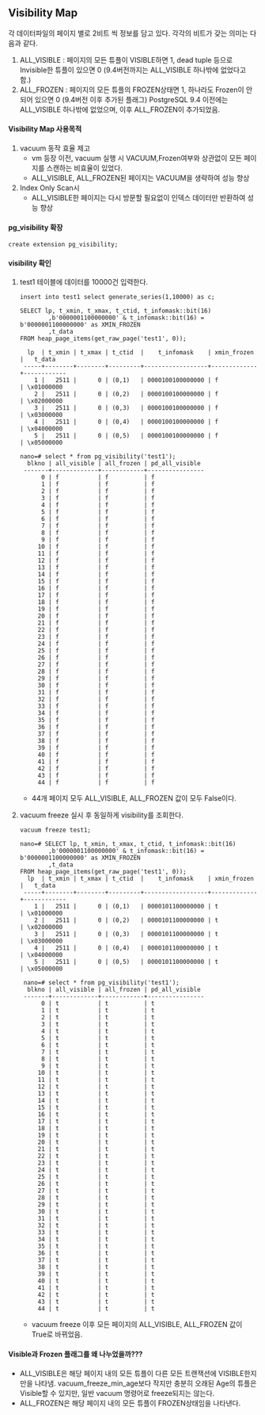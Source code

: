 ## Visibility Map

각 데이터파일의 페이지 별로 2비트 씩 정보를 담고 있다. 각각의 비트가 갖는 의미는 다음과 같다.
1. ALL_VISIBLE : 페이지의 모든 튜플이 VISIBLE하면 1, dead tuple 등으로 Invisible한 튜플이 있으면 0 (9.4버전까지는 ALL_VISIBLE 하나밖에 없었다고 함.)
2. ALL_FROZEN : 페이지의 모든 튜플의 FROZEN상태면 1, 하나라도 Frozen이 안되어 있으면 0 (9.4버전 이후 추가된 플래그)
PostgreSQL 9.4 이전에는 ALL_VISIBLE 하나밖에 없었으며, 이후 ALL_FROZEN이 추가되었음.

#### Visibility Map 사용목적
1. vacuum 동작 효율 제고
   - vm 등장 이전, vacuum 실행 시 VACUUM,Frozen여부와 상관없이 모든 페이지를 스캔하는 비효율이 있었다.
   - ALL_VISIBLE, ALL_FROZEN된 페이지는 VACUUM을 생략하여 성능 향상
2. Index Only Scan시
   - ALL_VISIBLE한 페이지는 다시 방문할 필요없이 인덱스 데이터만 반환하여 성능 향상
   
#### pg_visibility 확장
```
create extension pg_visibility;
```

#### visibility 확인
1. test1 테이블에 데이터를 10000건 입력한다.
   ```
   insert into test1 select generate_series(1,10000) as c;

   SELECT lp, t_xmin, t_xmax, t_ctid, t_infomask::bit(16)
           ,b'0000001100000000' & t_infomask::bit(16) = b'0000001100000000' as XMIN_FROZEN
           ,t_data
   FROM heap_page_items(get_raw_page('test1', 0));

     lp  | t_xmin | t_xmax | t_ctid  |    t_infomask    | xmin_frozen |   t_data
    -----+--------+--------+---------+------------------+-------------+------------
       1 |   2511 |      0 | (0,1)   | 0000100100000000 | f           | \x01000000
       2 |   2511 |      0 | (0,2)   | 0000100100000000 | f           | \x02000000
       3 |   2511 |      0 | (0,3)   | 0000100100000000 | f           | \x03000000
       4 |   2511 |      0 | (0,4)   | 0000100100000000 | f           | \x04000000
       5 |   2511 |      0 | (0,5)   | 0000100100000000 | f           | \x05000000

   nano=# select * from pg_visibility('test1');
     blkno | all_visible | all_frozen | pd_all_visible
    -------+-------------+------------+----------------
         0 | f           | f          | f
         1 | f           | f          | f
         2 | f           | f          | f
         3 | f           | f          | f
         4 | f           | f          | f
         5 | f           | f          | f
         6 | f           | f          | f
         7 | f           | f          | f
         8 | f           | f          | f
         9 | f           | f          | f
        10 | f           | f          | f
        11 | f           | f          | f
        12 | f           | f          | f
        13 | f           | f          | f
        14 | f           | f          | f
        15 | f           | f          | f
        16 | f           | f          | f
        17 | f           | f          | f
        18 | f           | f          | f
        19 | f           | f          | f
        20 | f           | f          | f
        21 | f           | f          | f
        22 | f           | f          | f
        23 | f           | f          | f
        24 | f           | f          | f
        25 | f           | f          | f
        26 | f           | f          | f
        27 | f           | f          | f
        28 | f           | f          | f
        29 | f           | f          | f
        30 | f           | f          | f
        31 | f           | f          | f
        32 | f           | f          | f
        33 | f           | f          | f
        34 | f           | f          | f
        35 | f           | f          | f
        36 | f           | f          | f
        37 | f           | f          | f
        38 | f           | f          | f
        39 | f           | f          | f
        40 | f           | f          | f
        41 | f           | f          | f
        42 | f           | f          | f
        43 | f           | f          | f
        44 | f           | f          | f
   ```
   - 44개 페이지 모두 ALL_VISIBLE, ALL_FROZEN 값이 모두 False이다. 

2. vacuum freeze 실시 후 동일하게 visibility를 조회한다.
   ```
   vacuum freeze test1;

   nano=# SELECT lp, t_xmin, t_xmax, t_ctid, t_infomask::bit(16)
           ,b'0000001100000000' & t_infomask::bit(16) = b'0000001100000000' as XMIN_FROZEN
           ,t_data
   FROM heap_page_items(get_raw_page('test1', 0));
     lp  | t_xmin | t_xmax | t_ctid  |    t_infomask    | xmin_frozen |   t_data
    -----+--------+--------+---------+------------------+-------------+------------
       1 |   2511 |      0 | (0,1)   | 0000101100000000 | t           | \x01000000
       2 |   2511 |      0 | (0,2)   | 0000101100000000 | t           | \x02000000
       3 |   2511 |      0 | (0,3)   | 0000101100000000 | t           | \x03000000
       4 |   2511 |      0 | (0,4)   | 0000101100000000 | t           | \x04000000
       5 |   2511 |      0 | (0,5)   | 0000101100000000 | t           | \x05000000
  
    nano=# select * from pg_visibility('test1');
     blkno | all_visible | all_frozen | pd_all_visible
    -------+-------------+------------+----------------
         0 | t           | t          | t
         1 | t           | t          | t
         2 | t           | t          | t
         3 | t           | t          | t
         4 | t           | t          | t
         5 | t           | t          | t
         6 | t           | t          | t
         7 | t           | t          | t
         8 | t           | t          | t
         9 | t           | t          | t
        10 | t           | t          | t
        11 | t           | t          | t
        12 | t           | t          | t
        13 | t           | t          | t
        14 | t           | t          | t
        15 | t           | t          | t
        16 | t           | t          | t
        17 | t           | t          | t
        18 | t           | t          | t
        19 | t           | t          | t
        20 | t           | t          | t
        21 | t           | t          | t
        22 | t           | t          | t
        23 | t           | t          | t
        24 | t           | t          | t
        25 | t           | t          | t
        26 | t           | t          | t
        27 | t           | t          | t
        28 | t           | t          | t
        29 | t           | t          | t
        30 | t           | t          | t
        31 | t           | t          | t
        32 | t           | t          | t
        33 | t           | t          | t
        34 | t           | t          | t
        35 | t           | t          | t
        36 | t           | t          | t
        37 | t           | t          | t
        38 | t           | t          | t
        39 | t           | t          | t
        40 | t           | t          | t
        41 | t           | t          | t
        42 | t           | t          | t
        43 | t           | t          | t
        44 | t           | t          | t
   ```
   - vacuum freeze 이후 모든 페이지의 ALL_VISIBLE, ALL_FROZEN 값이 True로 바뀌었음.

#### Visible과 Frozen 플래그를 왜 나누었을까???
- ALL_VISIBLE은 해당 페이지 내의 모든 튜플이 다른 모든 트랜잭션에 VISIBLE한지만을 나타냄. vacuum_freeze_min_age보다 작지만 충분히 오래된 Age의 튜플은 Visible할 수 있지만, 일반 vacuum 명령어로 freeze되지는 않는다.
- ALL_FROZEN은 해당 페이지 내의 모든 튜플이 FROZEN상태임을 나타낸다.
